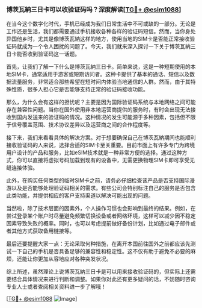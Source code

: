 ### 博茨瓦納三日卡可以收验证码吗？深度解读[[TG💪+ @esim1088](https://t.me/s/esim1088)]

在当今这个数字化时代，手机已经成为我们日常生活中不可或缺的一部分。无论是工作还是生活，我们都需要通过手机接收各种各样的验证码短信。然而，当你身处异国他乡时，尤其是像博茨瓦納这样的地方，使用当地的SIM卡是否能正常接收验证码就成为一个令人困扰的问题了。今天，我们就来深入探讨一下关于博茨瓦納三日卡能否收到验证码这一话题。

首先，让我们了解一下什么是博茨瓦納三日卡。简单来说，这是一种短期使用的本地SIM卡，通常适用于游客或短期访问者。这种卡提供了基本的通话、短信以及数据流量服务，非常适合那些希望在短时间内体验当地通信的人群。然而，由于其特殊性质，很多人担心它是否能够支持正常的验证码接收功能。

那么，为什么会有这样的担忧呢？主要是因为国际验证码系统与本地网络之间可能存在兼容性问题。当你在国外使用非本地运营商提供的服务时，有时会出现无法接收到国内发送来的验证码的情况。这种情况的发生可能源于多种因素，包括但不限于信号覆盖范围、技术协议差异以及运营商之间的合作程度等。

接下来，我们来看看具体的解决方案。对于想要确保自己在博茨瓦納期间也能顺利接收验证码的人来说，选择合适的SIM卡至关重要。目前市面上有许多专门为跨境用户设计的产品和服务，比如eSIM技术就是一种非常方便的选择。通过这种方式，你可以直接将虚拟号码加载到现有的设备中，无需更换物理SIM卡即可享受无缝连接体验。

此外，在购买任何类型的临时SIM卡之前，请务必仔细检查该产品是否支持国际漫游以及是否能够处理验证码相关的需求。有些公司会特别标注自己的服务是否包含此类功能，并提供相应的客户支持渠道以解决可能出现的问题。

当然啦，除了技术层面的因素外，个人操作习惯也会影响到最终的结果。例如，在尝试登录某个账户时尽量避免频繁切换设备或者网络环境，这样可以减少因不稳定因素导致失败的概率。同时，也可以考虑提前做好备份计划，比如通过电子邮件或者其他方式获取备用链接等。

最后还要提醒大家一点：无论采取何种措施，在离开本国前往国外之前都应该先测试一下自己的手机是否具备足够的兼容性和稳定性。这不仅有助于避免不必要的麻烦，还能让你更加从容地应对各种突发状况。

综上所述，虽然理论上说博茨瓦納三日卡是可以用来接收验证码的，但实际上还需要结合具体情况来进行判断和调整。如果你对此还有更多疑问的话，不妨随时咨询专业人士或者查阅相关资料进一步了解哦！

[[TG💪+ @esim1088](https://t.me/s/esim1088) ![Image](https://i.postimg.cc/4NQfJmqS/Snipaste-2025-05-13-00-14-12.png)]